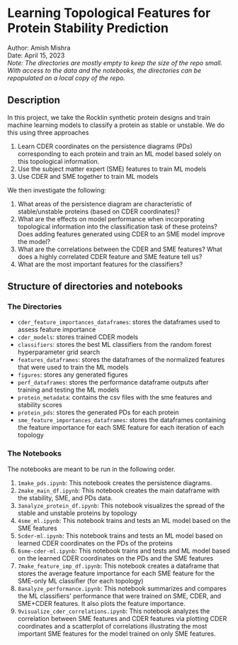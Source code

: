 # Learning Topological Features for Protein Stability Prediction
Author: Amish Mishra  
Date: April 15, 2023  
_Note: The directories are mostly empty to keep the size of the repo small. With access to the data and the notebooks, the directories can be repopulated on a local copy of the repo._

## Description
In this project, we take the Rocklin synthetic protein designs and train machine learning models to classify a protein as stable or unstable. We do this using three approaches
1. Learn CDER coordinates on the persistence diagrams (PDs) corresponding to each protein and train an ML model based solely on this topological information.
2. Use the subject matter expert (SME) features to train ML models
3. Use CDER and SME together to train ML models

We then investigate the following:
1. What areas of the persistence diagram are characteristic of stable/unstable proteins (based on CDER coordinates)?
2. What are the effects on model performance when incorporating topological information into the classification task of these proteins? Does adding features generated using CDER to an SME model improve the model?
3. What are the correlations between the CDER and SME features? What does a highly correlated CDER feature and SME feature tell us?
4. What are the most important features for the classifiers?

## Structure of directories and notebooks
### The Directories
- `cder_feature_importances_dataframes`: stores the dataframes used to assess feature importance
- `cder_models`: stores trained CDER models
- `classifiers`: stores the best ML classifiers from the random forest hyperparameter grid search
- `features_dataframes`: stores the dataframes of the normalized features that were used to train the ML models
- `figures`: stores any generated figures
- `perf_dataframes`: stores the performance dataframe outputs after training and testing the ML models
- `protein_metadata`: contains the csv files with the sme features and stability scores
- `protein_pds`: stores the generated PDs for each protein
- `sme_feature_importances_dataframes`: stores the dataframes containing the feature importance for each SME feature for each iteration of each topology

### The Notebooks
The notebooks are meant to be run in the following order.
1. `1make_pds.ipynb`: This notebook creates the persistence diagrams.
2. `2make_main_df.ipynb`: This notebook creates the main dataframe with the stability, SME, and PDs data.
3. `3analyze_protein_df.ipynb`: This notebook visualizes the spread of the stable and unstable proteins by topology
4. `4sme_ml.ipynb`: This notebook trains and tests an ML model based on the SME features
5. `5cder-ml.ipynb`: This notebook trains and tests an ML model based on learned CDER coordinates on the PDs of the proteins
6. `6sme-cder-ml.ipynb`: This notebook trains and tests and ML model based on the learned CDER coordinates on the PDs and the SME features
7. `7make_feature_imp_df.ipynb`: This notebook creates a dataframe that stores the average feature importance for each SME feature for the SME-only ML classifier (for each topology)
8. `8analyze_performance.ipynb`: This notebook summarizes and compares the ML classifiers' performance that were trained on SME, CDER, and SME+CDER features. It also plots the feature importance.
9. `9visualize_cder_correlations.ipynb`: This notebook analyzes the correlation between SME features and CDER features via plotting CDER coordinates and a scatterplot of correlations illustrating the most important SME features for the model trained on only SME features.
